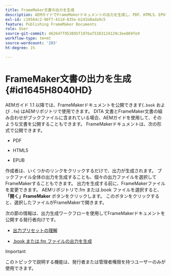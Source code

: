 ```yaml
---
title: FrameMaker文書の出力を生成
description: AEMガイドでFrameMakerドキュメントの出力を生成し、PDF、HTML5、EPUB形式で公開する方法を説明します。
exl-id: c19564c2-90f7-411d-835e-b2d1b0ada9c5
feature: Publishing FrameMaker Documents
role: User
source-git-commit: 462647f953895f1976af5383124129c3ee869fe9
workflow-type: tm+mt
source-wordcount: '203'
ht-degree: 1%

---
```


# FrameMaker文書の出力を生成 {#id1645H8040HD}

AEMガイド 1.1 以降では、FrameMakerドキュメントを公開できます\(`.book` および `.fm`\) はAEMリポジトリで使用できます。 DITA 文書とFrameMaker文書の組み合わせがブックファイルに含まれている場合、AEMガイドを使用して、そのような文書を公開することもできます。 FrameMakerドキュメントは、次の形式で公開できます。

- PDF

- HTML5

- EPUB


作成者は、いくつかのリンクをクリックするだけで、出力が生成されます。 ブックファイル全体の出力を生成することも、個々の出力ファイルを選択してFrameMakerすることもできます。 出力を生成する前に、FrameMakerファイルを変更できます。 AEMリポジトリで.fm または.book ファイルを選択すると、 **「開く」FrameMaker** ボタンをクリックします。 このボタンをクリックすると、選択したファイルがFrameMakerで開きます。

次の節の情報は、出力生成ワークフローを使用してFrameMakerドキュメントを公開する発行者向けです。

- [出力プリセットの理解](fm-output-understand-presets.md#)

- [.book または.fm ファイルの出力を生成](fm-output-generate.md#)

>[!IMPORTANT]
>
> このトピックで説明する機能は、発行者または管理者権限を持つユーザーのみが使用できます。
